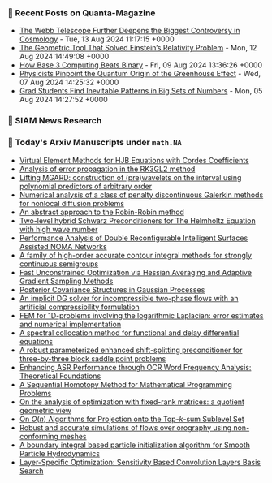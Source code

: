 ### 📝 Recent Posts on Quanta-Magazine
<!-- quanta starts -->
* <a href="https://www.quantamagazine.org/the-webb-telescope-further-deepens-the-biggest-controversy-in-cosmology-20240813/">The Webb Telescope Further Deepens the Biggest Controversy in Cosmology</a> - Tue, 13 Aug 2024 11:17:15 +0000
* <a href="https://www.quantamagazine.org/the-geometric-tool-that-solved-einsteins-relativity-problem-20240812/">The Geometric Tool That Solved Einstein’s Relativity Problem</a> - Mon, 12 Aug 2024 14:49:08 +0000
* <a href="https://www.quantamagazine.org/how-base-3-computing-beats-binary-20240809/">How Base 3 Computing Beats Binary</a> - Fri, 09 Aug 2024 13:36:26 +0000
* <a href="https://www.quantamagazine.org/physicists-pinpoint-the-quantum-origin-of-the-greenhouse-effect-20240807/">Physicists Pinpoint the Quantum Origin of the Greenhouse Effect</a> - Wed, 07 Aug 2024 14:25:32 +0000
* <a href="https://www.quantamagazine.org/grad-students-find-inevitable-patterns-in-big-sets-of-numbers-20240805/">Grad Students Find Inevitable Patterns in Big Sets of Numbers</a> - Mon, 05 Aug 2024 14:27:52 +0000
<!-- quanta ends -->

### 📝 SIAM News Research
<!-- siam-news starts -->

<!-- siam-news ends -->

### 📝 Today's Arxiv Manuscripts under ``math.NA``
<!-- arxiv-math-na starts -->
* <a href="https://arxiv.org/abs/2408.07153">Virtual Element Methods for HJB Equations with Cordes Coefficients</a>
* <a href="https://arxiv.org/abs/2408.07186">Analysis of error propagation in the RK3GL2 method</a>
* <a href="https://arxiv.org/abs/2408.07212">Lifting MGARD: construction of (pre)wavelets on the interval using polynomial predictors of arbitrary order</a>
* <a href="https://arxiv.org/abs/2408.07261">Numerical analysis of a class of penalty discontinuous Galerkin methods for nonlocal diffusion problems</a>
* <a href="https://arxiv.org/abs/2408.07392">An abstract approach to the Robin-Robin method</a>
* <a href="https://arxiv.org/abs/2408.07669">Two-level hybrid Schwarz Preconditioners for The Helmholtz Equation with high wave number</a>
* <a href="https://arxiv.org/abs/2408.07670">Performance Analysis of Double Reconfigurable Intelligent Surfaces Assisted NOMA Networks</a>
* <a href="https://arxiv.org/abs/2408.07691">A family of high-order accurate contour integral methods for strongly continuous semigroups</a>
* <a href="https://arxiv.org/abs/2408.07268">Fast Unconstrained Optimization via Hessian Averaging and Adaptive Gradient Sampling Methods</a>
* <a href="https://arxiv.org/abs/2408.07379">Posterior Covariance Structures in Gaussian Processes</a>
* <a href="https://arxiv.org/abs/2307.04580">An implicit DG solver for incompressible two-phase flows with an artificial compressibility formulation</a>
* <a href="https://arxiv.org/abs/2311.13079">FEM for 1D-problems involving the logarithmic Laplacian: error estimates and numerical implementation</a>
* <a href="https://arxiv.org/abs/2402.12952">A spectral collocation method for functional and delay differential equations</a>
* <a href="https://arxiv.org/abs/2402.17357">A robust parameterized enhanced shift-splitting preconditioner for three-by-three block saddle point problems</a>
* <a href="https://arxiv.org/abs/2405.02995">Enhancing ASR Performance through OCR Word Frequency Analysis: Theoretical Foundations</a>
* <a href="https://arxiv.org/abs/1902.06984">A Sequential Homotopy Method for Mathematical Programming Problems</a>
* <a href="https://arxiv.org/abs/2203.06765">On the analysis of optimization with fixed-rank matrices: a quotient geometric view</a>
* <a href="https://arxiv.org/abs/2310.07224">On $O(n)$ Algorithms for Projection onto the Top-$k$-sum Sublevel Set</a>
* <a href="https://arxiv.org/abs/2402.07759">Robust and accurate simulations of flows over orography using non-conforming meshes</a>
* <a href="https://arxiv.org/abs/2403.07779">A boundary integral based particle initialization algorithm for Smooth Particle Hydrodynamics</a>
* <a href="https://arxiv.org/abs/2408.06024">Layer-Specific Optimization: Sensitivity Based Convolution Layers Basis Search</a>
<!-- arxiv-math-na ends -->
